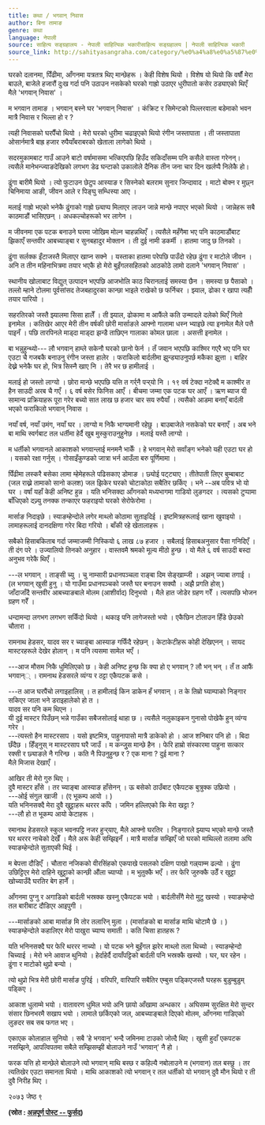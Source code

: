 ```yaml
---
title: कथा / भगवान् निवास
author: बिना तामाङ
genre: कथा
language: नेपाली
source: साहित्य सङ्ग्रहालय - नेपाली साहित्यिक भकारीसाहित्य सङ्ग्रहालय | नेपाली साहित्यिक भकारी
source_link: http://sahityasangraha.com/category/%e0%a4%a8%e0%a5%87%e0%a4%aa%e0%a4%be%e0%a4%b2%e0%a5%80-%e0%a4%97%e0%a4%a6%e0%a5%8d%e0%a4%af/%e0%a4%a8%e0%a5%87%e0%a4%aa%e0%a4%be%e0%a4%b2%e0%a5%80-%e0%a4%95%e0%a4%a5%e0%a4%be/
---
```


घरको दलानमा, पिँढीमा, आँगनमा यत्रतत्र थिए मान्छेहरू । केही विशेष थियो । विशेष यो थियो कि वर्षौं मेरा बाउले, बाजेले हजारौं दुःख गर्दा पनि उठाउन नसकेको घरको गाह्रो उठाएर धुरीपातो कसेर ठड्याएको थिएँ मैले 'भगवान् निवास' ।

म भगवान तामाङ । भगवान् बस्ने घर 'भगवान् निवास' । कंक्रिट र सिमेन्टको पिल्लरवाला बडेमाको भवन मात्रै निवास र भिल्ला हो र ?

त्यही निवासको घरपैँचो थियो । मेरो घरको धुरीमा चढाइएको थियो रंगीन जस्तापाता । ती जस्तापाता ओसार्नमात्रै बाह्र हजार रुपैयाँबराबरको खेताला लागेको थियो । 

सदरमुकामबाट गाउँ आउने बाटो वर्षामासमा भत्किएपछि हिउँद सकिदाँसम्म पनि कसैले वास्ता गरेनन्। त्यसैले मानेभन्ज्याङदेखिको लगभग डेढ घन्टाको उकालोले दैनिक तीन जना चार दिन खर्लप्पै निलेकै हो।

ढुंगा बारीमै थियो । त्यो फुटाउन छेटुप आस्याङ र सिस्नेको बलराम सुनार जिन्दावाद । माटो बोक्न र मुछ्न चिनिमाया आङी, जीवन आले र पिङ्घु सम्धिस्या आए ।

मलाई गाह्रो भएको भनेकै ढुंगाको गाह्रो छ्याप्प मिलाएर लाउन जान्ने मान्छे नपाएर भएको थियो । जान्नेहरू सबै काठमाडौं भासिएछन् । अधकल्चोहरूको भर लागेन ।

म जीवनमा एक पटक बनाउने घरमा जोखिम मोल्न चाहन्नथिएँ । त्यसैले महँगैमा भए पनि काठमाडौंबाट झिकाएँ सन्तवीर आबच्याङ्बा र सुनबहादुर मोक्तान । ती दुई नामी डकर्मी । हातमा जादु छ तिनको ।

ढुंगा सर्लक्क इँटाजस्तै मिलाएर खाप्न सक्ने । यस्ताका हातमा परेपछि पाउँदो रहेछ ढुंगा र माटोले जीवन । अनि त तीन महिनाभित्रमा तयार भएकै हो मेरो बुइँगलसहितको आठकोठे लामो दलाने 'भगवान् निवास' ।

स्थानीय खोलाबाट विद्युत् उत्पादन भएपछि आजभोलि काठ चिरानलाई समस्या छैन । समस्या छ पैसाको । तल्लो म्हाने टोलमा पूर्वसांसद तेजबहादुरका कान्छा भाइले राखेको छ फर्निचर । झ्याल, ढोका र खापा त्यहीँ तयार पारियो ।

सहरतिरको जस्तै झ्यालमा सिसा हालेँ । ती झ्याल, ढोकामा म आफैंले कति उन्मादले दलेको थिएँ निलो इनामेल । कतिखेर आएर मेरी तीन वर्षकी छोरी मार्साङले आफ्नो गालामा धस्न भ्याइछे त्या इनामेल मैले पत्तै पाइनँ । पछि तारपिनले माड्दा माड्दा झन्डै ताछिएन गालाका कोमल छाला । असत्ती इनामेल ।

बा भन्नुहुन्थ्यो--- लौ भगवान् हाम्ले सकेनौ घरको छानो फेर्न । तँ जवान भएपछि काश्मिर गएरै भए पनि घर एउटा चै गजबकै बनाउनु रंगीन जस्ता हालेर । फराकिलो बार्दलीमा झुन्ड्याउनुपर्छ मकैका झुत्ता । बाहिर देख्ने भनेकै घर हो, भित्र सिस्नै खाए नि । तेरै भर छ हामीलाई ।

मलाई हो जस्तो लाग्यो । छोरा मान्छे भएपछि यत्ति त गर्र्नै पर्‍र्यो नि । १९ वर्ष टेक्दा नटेक्दै म काश्मीर त हैन साउदी अरब चै गएँ । ६ वर्ष बसेर फिनिस आएँ । बीचमा जम्मा एक पटक घर आएँ । ऋण ब्याज यी सामान्य प्रक्रियाहरू पूरा गरेर बच्यो सात लाख छ हजार चार सय रुपैयाँ । त्यसैको आडमा बनाएँ बार्दली भएको फराकिलो भगवान् निवास ।

नयाँ वर्ष, नयाँ उमंग, नयाँ घर । लाग्यो म निकै भाग्यमानी रहेछु । बाउबाजेले नसकेको घर बनाएँ । अब भने बा माथि स्वर्गबाट तल धर्तीमा हेर्दै खुब मुस्कुराउनुहुनेछ । मलाई यस्तै लाग्यो ।

म धर्तीको भगवानले आकाशको भगवान्लाई मनमनै भाकेँ । हे भगवान् मेरो सर्वांङ्ग भनेको यही एउटा घर हो । यसको रक्षा गर्नुस् । गोसाइँकुण्डको जात्रा भर्न आउँला बरु पूर्णिमामा ।

पिँढीमा लस्करै बसेका लामा म्हेमेहरूले पढिसकाए डोमाङ । छ्योई पट्ट्याए । तीतेपाती लिएर बुम्बाबाट (जल राख्ने तामाको सानो कलश) जल झिकेर घरको चोटाकोठा सबैतिर छर्किए । भने --अब पवित्र भो यो घर । वर्षां यहाँ केही अनिष्ट हुन्न । यति भनिसक्दा आँगनको मध्यभागमा गाडियो लुङगदर । त्यसको टुप्पामा बाँधिएको दज्र्यु तनक्क तन्काएर फहराइयो घरको सेरोफेरोमा ।

मार्साङ निदाइछे । स्याङम्हेन्दोले लगेर माथ्लो कोठामा सुताइदिई । इष्टमित्रहरूलाई खाना खुवाइयो । लामाहरूलाई दानदक्षिणा गरेर बिदा गरियो । बाँकी रहे खेतालाहरू ।

सबैको हिसाबकिताब गर्दा जम्माजम्मी निस्कियो ६ लाख ८७ हजार । सबैलाई हिसाबअनुसार पैसा गनिदिएँ । ती दंग परे । उज्यालियो तिनको अनुहार । वास्तवमै श्रमको मूल्य मीठो हुन्छ । यो मैले ६ वर्ष साउदी बस्दा अनुभव गरेकै थिएँ ।

---ल भगवान् । ताङ्सी च्यु । चु नाम्सारी प्रधानपञ्चला राङ्बा दिम सेङ्खाम्जी । अझन् ज्याबा तगाई ।  
(ल भगवान् खुसी हुनु । यो गाउँमा प्रधानपञ्चको जस्तै घर बनाउन सक्यौ । अझै प्रगति होस् )  
जाँदाजाँदै सन्तवीर आबच्याङबाले मोलम (आशीर्वाद) दिनुभयो । मैले हात जोडेर ग्रहण गरेँ । त्यसपछि भोजन ग्रहण गरेँ ।

धन्दामन्दा लगभग लगभग सकिँदो थियो । थकाइ पनि लागेजस्तो भयो । एकैछिन टोलाउन हिँडे छेउको चौतारा ।

रामनाथ हेडसर, यादव सर र च्याङ्बा आस्याङ गफिँदै रहेछन् । केटाकेटीहरू कोही देखिएनन् । सायद मास्टरहरूले देखेर होलान् । म पनि त्यसमा सामेल भएँ ।

---आज मौसम निकै धुमिलिएको छ । केही अनिष्ट हुन्छ कि क्या हो ए भगवान् ? लौ भन् भन् । तँ त आफैं भगवान्् । रामनाथ हेडसरले व्यंग्य र ठट्टा एकैपटक कसे ।

---त आज घरपैंचो लगाइहालिस् । त हामीलाई किन डाकेन हँ भगवान् । त के तिम्रो घ्याम्पाको निङ्गार सकिएर जाला भने डराइहालेको हो त ।  
यादव सर पनि कम थिएन ।  
यी दुई मास्टर पिउँछन् भन्ने गाउँका सबैजसोलाई थाहा छ । त्यसैले नलुकाइकन गुनासो पोखेकै हुन् व्यंग्य गरेर ।  
---त्यस्तो हैन मास्टरसाप । यसो इष्टमित्र, पाहुनापासो मात्रै डाकेको हो । आज शनिबार पनि हो । बिदा छँदैछ । हिँड्नुस् न मास्टरसाप घरै जाउँ । म कन्जुुस मान्छे हैन । फेरि हाम्रो संस्कारमा पाहुना सत्कार रक्सी र छ्याङले नै गरिन्छ । कति नै पिउनुहुन्छ र ? एक माना ? दुई माना ?  
मैले मिजास देखाएँ ।

आखिर ती मेरो गुरु थिए ।  
दुवै मास्टर हाँसे । तर च्याङ्बा आस्याङ हाँसेनन् । ऊ बसेको ठाउँबाट एकैपटक बुत्रुक्क उफ्रियो ।  
---ओई संगुल खाजी । (ए भूकम्प आयो । )  
यति भनिनसक्दै मेरा दुवै खुट्टाहरू थररर काँपे । जमिन हल्लिएको कि मेरा खट्टा ?  
---लौ हो त भूकम्प आयो केटाहरू ।

रमानाथ हेडसरले स्कुल भवनपट्टि नजर हुर्‍र्याए, मैले आफ्नो घरतिर । निङ्गारले झ्याप्प भएको मान्छे जस्तै घर थररर नाचेको देखेँ । मैले अरू केही सम्झिइनँ । मात्रै मार्साङ सम्झिएँ जो घरको माथिल्लो तलामा अघि स्याङम्हेन्दोले सुताएकी थिई ।

म बेपत्ता दौडिएँ । चौतारा नजिकको वीरसिंहको एकपाखे पसलको दक्षिण पाखो गल्र्याम्म ढल्यो । ढुंगा उछिट्टिएर मेरो दाहिने खुट्टाको कान्छी औंला च्याप्यो । म भुतुक्कै भएँ । तर फेरि जुरुक्कै उठेँ र खुट्टा खोच्याउँदै घरतिर बेग हानेँ ।

आँगनमा पुग्नु र अगाडिको बार्दली भस्रक्क खस्नु एकैपटक भयो । बार्दलीसँगै मेरो मुटु खस्यो । स्याङम्हेन्दो तल बारीबाट दौडिएर आइपुगी ।

---मार्साङको आबा मार्साङ मि तोर तलारिन् मुला । (मार्साङको बा मार्साङ माथि चोटामै छे । )  
स्याङम्हेन्दोले कहालिएर मेरो पाखुरा च्याप्प समाती । कति चिसा हातहरू ?

यति भनिनसक्दै घर फेरि थररर नाच्यो । यो पटक भने बुइँगल झरेर माथ्लो तला थिच्यो । स्याङम्हेन्दो चिच्याई । मेरो भने आवाज थुनियो । हेर्दाहेर्दै दायाँपट्टिको बार्दली पनि भस्रक्कै खस्यो । घर, घर रहेन । ढुंगा र माटोको थुप्रो बन्यो ।

त्यो थुप्रो भित्र मेरी छोरी मार्साङ पुरिई । वरिपरि, वारिपारि सबैतिर एम्बुस पड्किएजस्तै घरहरू बुडुम्बुडुम् पड्किए ।

आकाश धुलाम्मे भयो । वातावरण धुमिल भयो अनि छायो आँखामा अन्धकार । अघिसम्म सुरक्षित मेरो सुन्दर संसार छिनभरमै सखाप भयो । लामाले छर्किएको जल, आबच्याङ्बाले दिएको मोलम, आँगनमा गाडिएको लुङदर सब सब फगत भए ।

एकाएक कोलाहाल सुनियो । सबै 'हे भगवान्' भन्दै जमिनमा टाउको जोत्दै थिए । खुसी हुदाँ एकपटक नसम्झिने, आपत्विपतमा सबैले सम्झिसम्झी बोलाउने नाउँ 'भगवान्' नै हो ।

फरक यत्ति हो मान्छेले बोलाउने त्यो भगवान् माथि बस्छ र कहिल्यै नबोलाउने म (भगवान) तल बस्छु । तर त्यतिखेर एउटा समानता थियो । माथि आकाशको त्यो भगवान् र तल धर्तीको यो भगवान् दुवै मौन थियो र ती दुवै निरीह थिए ।

२०७३ जेष्ठ ९

**(स्रोत : [अन्नपूर्ण पोस्ट -- फुर्सद](http://www.annapurnapost.com/fursad))**
